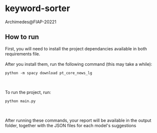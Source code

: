 # keyword-sorter
Archimedes@FIAP-20221

## How to run

First, you will need to install the project dependancies available in both requirements file.
<br><br>
After you install them, run the following command (this may take a while):
```
python -m spacy download pt_core_news_lg
```
<br><br>
To run the project, run:
```
python main.py
```
<br><br>
After running these commands, your report will be available in the output folder, together with the 
JSON files for each model's suggestions
